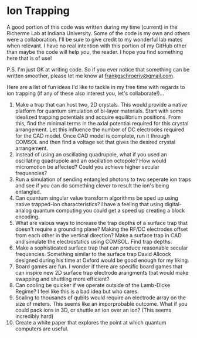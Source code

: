 # Ion Trapping

A good portion of this code was written during my time (current) in the Richerme Lab at Indiana University. Some of the code is my own and others were a collaboration. I'll be sure to give credit to my wonderful lab mates when relevant. I have no real intention with this portion of my GitHub other than maybe the code will help you, the reader. I hope you find something here that is of use! 

P.S. I'm just OK at writing code. So if you ever notice that something can be written smoother, please let me know at frankgschroeriv@gmail.com.

Here are a list of fun ideas I'd like to tackle in my free time with regards to ion trapping  (if any of these also interest you, let's collaborate!)...
1) Make a trap that can host two, 2D crystals. This would provide a native platform for quantum simulation of bi-layer materials. Start with some idealized trapping potentials and acquire equilibrium positions. From this, find the minimal terms in the axial potential required for this crystal arrangement. Let this influence the number of DC electrodes required for the CAD model. Once CAD model is complete, run it through COMSOL and then find a voltage set that gives the desired crystal arrangement. 
2) Instead of using an oscillating quadrupole, what if you used an oscillating quadrupole and an oscillation octopole? How would micromotion be affected? Could you achieve higher secular frequencies?
3) Run a simulation of sending entangled photons to two seperate ion traps and see if you can do something clever to result the ion's being entangled.
4) Can quantum singular value transform algorithms be sped up using native trapped-ion characteristics? I have a feeling that using digital-analog quantum computing you could get a speed up creating a block encoding.
5) What are vaious ways to increase the trap depths of a surface trap that doesn't require a grounding plane? Making the RF/DC electrodes offset from each other in the vertical direction? Make a surface trap in CAD and simulate the electrostatics using COMSOL. Find trap depths.
6) Make a sophisticated surface trap that can produce reasonable secular frequencies. Something similar to the surface trap David Allcock designed during his time at Oxford would be good enough for my liking.
7) Board games are fun. I wonder if there are specific board games that can inspire new 2D surface trap electrode arangments that would make swapping and shuttling more efficient?
8) Can cooling be quicker if we operate outside of the Lamb-Dicke Regime? I feel like this is a bad idea but who cares.
9) Scaling to thousands of qubits would require an electrode array on the size of meters. This seems like an imporprobable outcome. What if you could pack ions in 3D, or shuttle an ion over an ion? (This seems incredibly hard)
10) Create a white paper that explores the point at which quantum computers are useful. 





